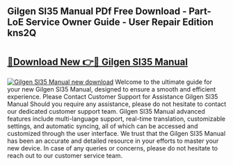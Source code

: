 ## Gilgen Sl35 Manual PDf Free Download - Part-LoE Service Owner Guide - User Repair Edition kns2Q

# <h2><a href="http://cf20909.oget.top/?id=Gilgen+Sl35+Manual">🔗Download New 👉🔴 Gilgen Sl35 Manual</a></h2>

[![Gilgen Sl35 Manual new download](https://i.imgur.com/5g1atiW.png)](http://cf20909.oget.top/?id=Gilgen+Sl35+Manual)
Welcome to the ultimate guide for your new Gilgen Sl35 Manual, designed to ensure a smooth and efficient experience. Please Contact Customer Support for Assistance Gilgen Sl35 Manual Should you require any assistance, please do not hesitate to contact our dedicated customer support team. Gilgen Sl35 Manual advanced features include multi-language support, real-time translation, customizable settings, and automatic syncing, all of which can be accessed and customized through the user interface. We trust that the Gilgen Sl35 Manual has been an accurate and detailed resource in your efforts to master your new device. In case of any queries or concerns, please do not hesitate to reach out to our customer service team.
